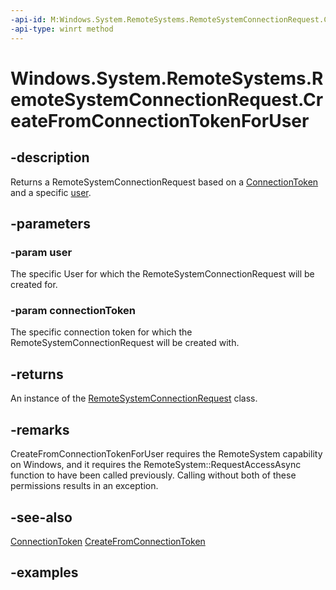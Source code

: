```yaml
---
-api-id: M:Windows.System.RemoteSystems.RemoteSystemConnectionRequest.CreateFromConnectionTokenForUser(Windows.System.User,System.String)
-api-type: winrt method
---
```


<!-- Method syntax.
public RemoteSystemConnectionRequest RemoteSystemConnectionRequest.CreateFromConnectionTokenForUser(User user, String connectionToken)
-->

# Windows.System.RemoteSystems.RemoteSystemConnectionRequest.CreateFromConnectionTokenForUser

## -description
Returns a RemoteSystemConnectionRequest based on a [ConnectionToken](remotesystemconnectionrequest_connectiontoken.md) and a specific [user](/uwp/api/windows.system.user).

## -parameters
### -param user
The specific User for which the RemoteSystemConnectionRequest will be created for.

### -param connectionToken
The specific connection token for which the RemoteSystemConnectionRequest will be created with.

## -returns
An instance of the [RemoteSystemConnectionRequest](remotesystemconnectionrequest.md) class.

## -remarks
CreateFromConnectionTokenForUser requires the RemoteSystem capability on Windows, and it requires the RemoteSystem::RequestAccessAsync function to have been called previously. Calling without both of these permissions results in an exception. 

## -see-also
[ConnectionToken](remotesystemconnectionrequest_connectiontoken.md)
[CreateFromConnectionToken](remotesystemconnectionrequest_createfromconnectiontoken_1615549595.md)
## -examples

